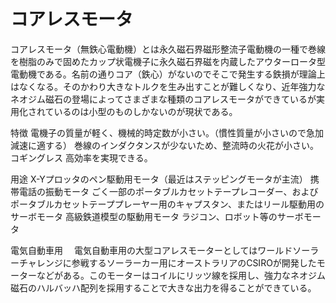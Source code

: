 # コアレスモータ

コアレスモータ（無鉄心電動機）とは永久磁石界磁形整流子電動機の一種で巻線を樹脂のみで固めたカップ状電機子に永久磁石界磁を内蔵したアウターロータ型電動機である。名前の通りコア（鉄心）がないのでそこで発生する鉄損が理論上はなくなる。そのかわり大きなトルクを生み出すことが難しくなり、近年強力なネオジム磁石の登場によってさまざまな種類のコアレスモータができているが実用化されているのは小型のものしかないのが現状である。

特徴
電機子の質量が軽く、機械的時定数が小さい。（慣性質量が小さいので急加減速に適する）
巻線のインダクタンスが少ないため、整流時の火花が小さい。
コギングレス
高効率を実現できる。

用途
X-Yプロッタのペン駆動用モータ（最近はステッピングモータが主流）
携帯電話の振動モータ
ごく一部のポータブルカセットテープレコーダー、およびポータブルカセットテーププレーヤー用のキャプスタン、またはリール駆動用のサーボモータ
高級鉄道模型の駆動用モータ
ラジコン、ロボット等のサーボモータ

電気自動車用
　電気自動車用の大型コアレスモーターとしてはワールドソーラーチャレンジに参戦するソーラーカー用にオーストラリアのCSIROが開発したモーターなどがある。このモーターはコイルにリッツ線を採用し、強力なネオジム磁石のハルバッハ配列を採用することで大きな出力を得ることができている。